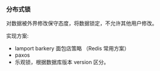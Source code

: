 ### 分布式锁
对数据被外界修改保守态度，将数据锁定，不允许其他用户修改。

实现方案:
  * lamport barkery 面包店策略 （Redis 常用方案）
  * paxos
  * 乐观锁，根据数据库版本 version 区分。
